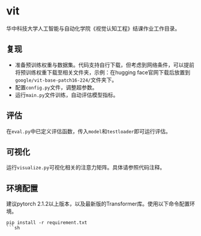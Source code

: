 # vit
华中科技大学人工智能与自动化学院《视觉认知工程》结课作业工作目录。

## 复现
- 准备预训练权重与数据集。代码支持自行下载，但考虑到网络条件，可以提前将预训练权重下载至相关文件夹，示例：在hugging face官网下载后放置到`google/vit-base-patch16-224/`文件夹下。
- 配置`config.py`文件，调整超参数。
- 运行`main.py`文件训练，自动评估模型指标。

## 评估
在`eval.py`中已定义评估函数，传入`model`和`testloader`即可运行评估。

## 可视化
运行`visualize.py`可视化相关的注意力矩阵。具体请参照代码注释。

## 环境配置
建议pytorch 2.1.2以上版本，以及最新版的Transformer库。使用以下命令配置环境。
```
pip install -r requirement.txt
```sh
